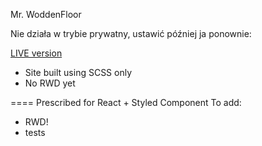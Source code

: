Mr. WoddenFloor

Nie działa w trybie prywatny, ustawić później ja ponownie:

<a href="https://kkinod.github.io/Webpage-MrWoddenFloor/">LIVE version</a>

- Site built using SCSS only
- No RWD yet


==== Prescribed for React + Styled Component
To add: 
- RWD!
- tests
